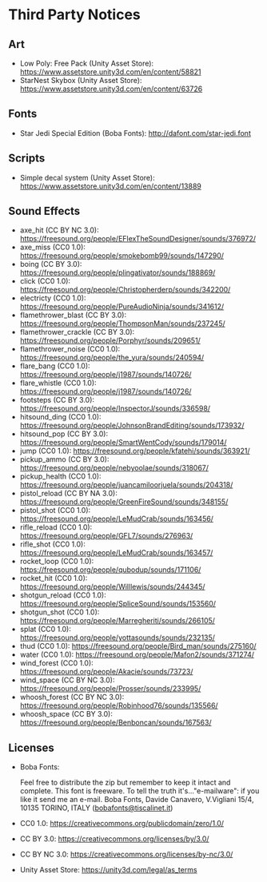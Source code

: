 Third Party Notices
===================

## Art

* Low Poly: Free Pack (Unity Asset Store): https://www.assetstore.unity3d.com/en/content/58821
* StarNest Skybox (Unity Asset Store): https://www.assetstore.unity3d.com/en/content/63726

## Fonts

* Star Jedi Special Edition (Boba Fonts): http://dafont.com/star-jedi.font

## Scripts

* Simple decal system (Unity Asset Store): https://www.assetstore.unity3d.com/en/content/13889

## Sound Effects

* axe_hit (CC BY NC 3.0): https://freesound.org/people/EFlexTheSoundDesigner/sounds/376972/
* axe_miss (CC0 1.0): https://freesound.org/people/smokebomb99/sounds/147290/
* boing (CC BY 3.0): https://freesound.org/people/plingativator/sounds/188869/
* click (CC0 1.0): https://freesound.org/people/Christopherderp/sounds/342200/
* electricty (CC0 1.0): https://freesound.org/people/PureAudioNinja/sounds/341612/
* flamethrower_blast (CC BY 3.0): https://freesound.org/people/ThompsonMan/sounds/237245/
* flamethrower_crackle (CC BY 3.0): https://freesound.org/people/Porphyr/sounds/209651/
* flamethrower_noise (CC0 1.0): https://freesound.org/people/the_yura/sounds/240594/
* flare_bang (CC0 1.0): https://freesound.org/people/j1987/sounds/140726/
* flare_whistle (CC0 1.0): https://freesound.org/people/j1987/sounds/140726/
* footsteps (CC BY 3.0): https://freesound.org/people/InspectorJ/sounds/336598/
* hitsound_ding (CC0 1.0): https://freesound.org/people/JohnsonBrandEditing/sounds/173932/
* hitsound_pop (CC BY 3.0): https://freesound.org/people/SmartWentCody/sounds/179014/
* jump (CC0 1.0): https://freesound.org/people/kfatehi/sounds/363921/
* pickup_ammo (CC BY 3.0): https://freesound.org/people/nebyoolae/sounds/318067/
* pickup_health (CC0 1.0): https://freesound.org/people/juancamiloorjuela/sounds/204318/
* pistol_reload (CC BY NA 3.0): https://freesound.org/people/GreenFireSound/sounds/348155/
* pistol_shot (CC0 1.0): https://freesound.org/people/LeMudCrab/sounds/163456/
* rifle_reload (CC0 1.0): https://freesound.org/people/GFL7/sounds/276963/
* rifle_shot (CC0 1.0): https://freesound.org/people/LeMudCrab/sounds/163457/
* rocket_loop (CC0 1.0): https://freesound.org/people/qubodup/sounds/171106/
* rocket_hit (CC0 1.0): https://freesound.org/people/Willlewis/sounds/244345/
* shotgun_reload (CC0 1.0): https://freesound.org/people/SpliceSound/sounds/153560/
* shotgun_shot (CC0 1.0): https://freesound.org/people/Marregheriti/sounds/266105/
* splat (CC0 1.0): https://freesound.org/people/yottasounds/sounds/232135/
* thud (CC0 1.0): https://freesound.org/people/Bird_man/sounds/275160/
* water (CC0 1.0): https://freesound.org/people/Mafon2/sounds/371274/
* wind_forest (CC0 1.0): https://freesound.org/people/Akacie/sounds/73723/
* wind_space (CC BY NC 3.0): https://freesound.org/people/Prosser/sounds/233995/
* whoosh_forest (CC BY NC 3.0): https://freesound.org/people/Robinhood76/sounds/135566/
* whoosh_space (CC BY 3.0): https://freesound.org/people/Benboncan/sounds/167563/

## Licenses

* Boba Fonts:

	Feel free to distribute the zip but remember to keep it intact and complete.
	This font is freeware. To tell the truth it's..."e-mailware": if you like it send me an e-mail.
	Boba Fonts, Davide Canavero, V.Vigliani 15/4, 10135 TORINO, ITALY (bobafonts@tiscalinet.it)

* CC0 1.0: https://creativecommons.org/publicdomain/zero/1.0/
* CC BY 3.0: https://creativecommons.org/licenses/by/3.0/
* CC BY NC 3.0: https://creativecommons.org/licenses/by-nc/3.0/
* Unity Asset Store: https://unity3d.com/legal/as_terms
